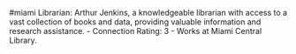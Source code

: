 #miami 
Librarian: Arthur Jenkins, a knowledgeable librarian with access to a vast collection of books and data, providing valuable information and research assistance. - Connection Rating: 3 - Works at Miami Central Library.